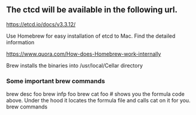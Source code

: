 ## The ctcd will be available in the following url.
https://etcd.io/docs/v3.3.12/

Use Homebrew for easy installation of etcd to Mac. Find the detailed information

https://www.quora.com/How-does-Homebrew-work-internally

Brew installs the binaries into /usr/local/Cellar directory
### Some important brew commands 
brew desc foo
brew infp foo
brew cat foo # shows you the formula code above. Under the hood it locates the formula file and calls cat on it for you.
brew commands
